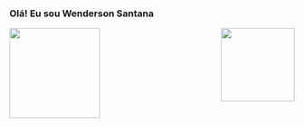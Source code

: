 ### Olá! Eu sou Wenderson Santana

<div>
  
  <img  height="160em" src="https://github-readme-stats.vercel.app/api?username=Wendssantana&show_icons=true&theme=dark&include_all_commits=true&count_private=true"/>
  <img align="right" height="130em" src="https://github-readme-stats.vercel.app/api/top-langs/?username=Wendssantana&layout=compact&langs_count=16&theme=dark"/>
</div>
